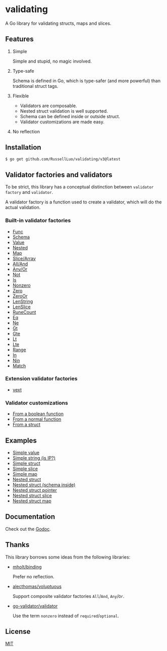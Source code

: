 # validating

A Go library for validating structs, maps and slices.


## Features

1. Simple

    Simple and stupid, no magic involved.

2. Type-safe

    Schema is defined in Go, which is type-safer (and more powerful) than traditional struct tags.

3. Flexible

    - Validators are composable.
    - Nested struct validation is well supported.
    - Schema can be defined inside or outside struct.
    - Validator customizations are made easy.

4. No reflection


## Installation


```bash
$ go get github.com/RussellLuo/validating/v3@latest
```


## Validator factories and validators

To be strict, this library has a conceptual distinction between `validator factory` and `validator`.

A validator factory is a function used to create a validator, which will do the actual validation.

### Built-in validator factories

- [Func](https://pkg.go.dev/github.com/RussellLuo/validating/v3#Func)
- [Schema](https://pkg.go.dev/github.com/RussellLuo/validating/v3#Schema)
- [Value](https://pkg.go.dev/github.com/RussellLuo/validating/v3#Value)
- [Nested](https://pkg.go.dev/github.com/RussellLuo/validating/v3#Nested)
- [Map](https://pkg.go.dev/github.com/RussellLuo/validating/v3#Map)
- [Slice/Array](https://pkg.go.dev/github.com/RussellLuo/validating/v3#Slice)
- [All/And](https://pkg.go.dev/github.com/RussellLuo/validating/v3#All)
- [Any/Or](https://pkg.go.dev/github.com/RussellLuo/validating/v3#Any)
- [Not](https://pkg.go.dev/github.com/RussellLuo/validating/v3#Not)
- [Is](https://pkg.go.dev/github.com/RussellLuo/validating/v3#Is)
- [Nonzero](https://pkg.go.dev/github.com/RussellLuo/validating/v3#Nonzero)
- [Zero](https://pkg.go.dev/github.com/RussellLuo/validating/v3#Zero)
- [ZeroOr](https://pkg.go.dev/github.com/RussellLuo/validating/v3#ZeroOr)
- [LenString](https://pkg.go.dev/github.com/RussellLuo/validating/v3#LenString)
- [LenSlice](https://pkg.go.dev/github.com/RussellLuo/validating/v3#LenSlice)
- [RuneCount](https://pkg.go.dev/github.com/RussellLuo/validating/v3#RuneCount)
- [Eq](https://pkg.go.dev/github.com/RussellLuo/validating/v3#Eq)
- [Ne](https://pkg.go.dev/github.com/RussellLuo/validating/v3#Ne)
- [Gt](https://pkg.go.dev/github.com/RussellLuo/validating/v3#Gt)
- [Gte](https://pkg.go.dev/github.com/RussellLuo/validating/v3#Gte)
- [Lt](https://pkg.go.dev/github.com/RussellLuo/validating/v3#Lt)
- [Lte](https://pkg.go.dev/github.com/RussellLuo/validating/v3#Lte)
- [Range](https://pkg.go.dev/github.com/RussellLuo/validating/v3#Range)
- [In](https://pkg.go.dev/github.com/RussellLuo/validating/v3#In)
- [Nin](https://pkg.go.dev/github.com/RussellLuo/validating/v3#Nin)
- [Match](https://pkg.go.dev/github.com/RussellLuo/validating/v3#Match)

### Extension validator factories

- [vext](https://github.com/RussellLuo/vext)

### Validator customizations

- [From a boolean function](example_simple_string_isip_test.go#L16)
- [From a normal function](example_customizations_test.go#L30-L32)
- [From a struct](example_customizations_test.go#L35-L37)


## Examples

- [Simple value](example_simple_value_test.go)
- [Simple string (is IP?)](example_simple_string_isip_test.go)
- [Simple struct](example_simple_struct_test.go)
- [Simple slice](example_simple_slice_test.go)
- [Simple map](example_simple_map_test.go)
- [Nested struct](example_nested_struct_test.go)
- [Nested struct (schema inside)](example_nested_struct_schema_inside_test.go)
- [Nested struct pointer](example_nested_struct_pointer_test.go)
- [Nested struct slice](example_nested_struct_slice_test.go)
- [Nested struct map](example_nested_struct_map_test.go)


## Documentation

Check out the [Godoc][1].


## Thanks

This library borrows some ideas from the following libraries:

- [mholt/binding][2]

    Prefer no reflection.

- [alecthomas/voluptuous][3]

    Support composite validator factories `All`/`And`, `Any`/`Or`.

- [go-validator/validator][4]

    Use the term `nonzero` instead of `required`/`optional`.


## License

[MIT][5]


[1]: https://pkg.go.dev/github.com/RussellLuo/validating/v3
[2]: https://github.com/mholt/binding
[3]: https://github.com/alecthomas/voluptuous
[4]: https://github.com/go-validator/validator
[5]: http://opensource.org/licenses/MIT

